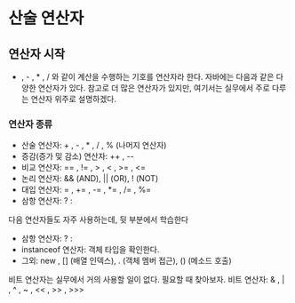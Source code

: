 
# 산술 연산자
## 연산자 시작

+ , - , * , / 와 같이 계산을 수행하는 기호를 연산자라 한다. 자바에는 다음과 같은 다양한 연산자가 있다. 참고로 더 많은 연산자가 있지만, 여기서는 실무에서 주로 다루는 연산자 위주로 설명하겠다.

### 연산자 종류

- 산술 연산자: + , - , * , / , % (나머지 연산자) 
- 증감(증가 및 감소) 연산자: ++ , -- 
- 비교 연산자: == , != , > , < , >= , <= 
- 논리 연산자: && (AND), || (OR), ! (NOT) 
- 대입 연산자: = , += , -= , *= , /= , %= 
- 삼항 연산자: ? :


다음 연산자들도 자주 사용하는데, 뒷 부분에서 학습한다 
- 삼항 연산자: ? : 
- instanceof 연산자: 객체 타입을 확인한다. 
- 그외: new , [] (배열 인덱스), . (객체 멤버 접근), () (메소드 호출) 

비트 연산자는 실무에서 거의 사용할 일이 없다. 필요할 때 찾아보자. 비트 연산자: & , | , ^ , ~ , << , >> , >>>